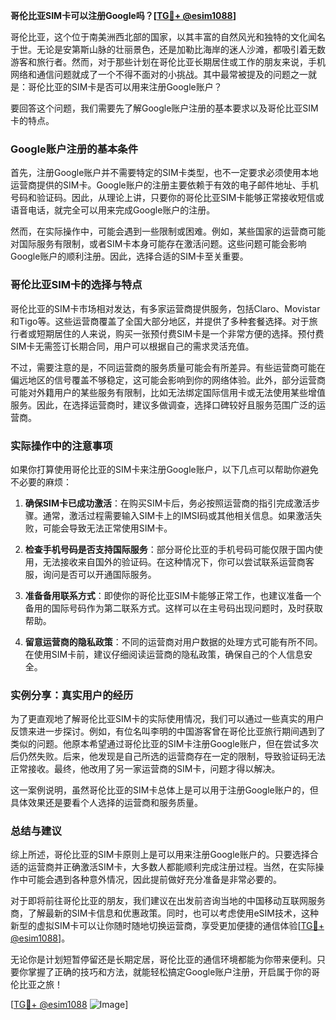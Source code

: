 **哥伦比亚SIM卡可以注册Google吗？[[TG💪+ @esim1088](https://t.me/s/esim1088)]**

哥伦比亚，这个位于南美洲西北部的国家，以其丰富的自然风光和独特的文化闻名于世。无论是安第斯山脉的壮丽景色，还是加勒比海岸的迷人沙滩，都吸引着无数游客和旅行者。然而，对于那些计划在哥伦比亚长期居住或工作的朋友来说，手机网络和通信问题就成了一个不得不面对的小挑战。其中最常被提及的问题之一就是：哥伦比亚的SIM卡是否可以用来注册Google账户？

要回答这个问题，我们需要先了解Google账户注册的基本要求以及哥伦比亚SIM卡的特点。

### Google账户注册的基本条件

首先，注册Google账户并不需要特定的SIM卡类型，也不一定要求必须使用本地运营商提供的SIM卡。Google账户的注册主要依赖于有效的电子邮件地址、手机号码和验证码。因此，从理论上讲，只要你的哥伦比亚SIM卡能够正常接收短信或语音电话，就完全可以用来完成Google账户的注册。

然而，在实际操作中，可能会遇到一些限制或困难。例如，某些国家的运营商可能对国际服务有限制，或者SIM卡本身可能存在激活问题。这些问题可能会影响Google账户的顺利注册。因此，选择合适的SIM卡至关重要。

### 哥伦比亚SIM卡的选择与特点

哥伦比亚的SIM卡市场相对发达，有多家运营商提供服务，包括Claro、Movistar和Tigo等。这些运营商覆盖了全国大部分地区，并提供了多种套餐选择。对于旅行者或短期居住的人来说，购买一张预付费SIM卡是一个非常方便的选择。预付费SIM卡无需签订长期合同，用户可以根据自己的需求灵活充值。

不过，需要注意的是，不同运营商的服务质量可能会有所差异。有些运营商可能在偏远地区的信号覆盖不够稳定，这可能会影响到你的网络体验。此外，部分运营商可能对外籍用户的某些服务有限制，比如无法绑定国际信用卡或无法使用某些增值服务。因此，在选择运营商时，建议多做调查，选择口碑较好且服务范围广泛的运营商。

### 实际操作中的注意事项

如果你打算使用哥伦比亚的SIM卡来注册Google账户，以下几点可以帮助你避免不必要的麻烦：

1. **确保SIM卡已成功激活**：在购买SIM卡后，务必按照运营商的指引完成激活步骤。通常，激活过程需要输入SIM卡上的IMSI码或其他相关信息。如果激活失败，可能会导致无法正常使用SIM卡。

2. **检查手机号码是否支持国际服务**：部分哥伦比亚的手机号码可能仅限于国内使用，无法接收来自国外的验证码。在这种情况下，你可以尝试联系运营商客服，询问是否可以开通国际服务。

3. **准备备用联系方式**：即使你的哥伦比亚SIM卡能够正常工作，也建议准备一个备用的国际号码作为第二联系方式。这样可以在主号码出现问题时，及时获取帮助。

4. **留意运营商的隐私政策**：不同的运营商对用户数据的处理方式可能有所不同。在使用SIM卡前，建议仔细阅读运营商的隐私政策，确保自己的个人信息安全。

### 实例分享：真实用户的经历

为了更直观地了解哥伦比亚SIM卡的实际使用情况，我们可以通过一些真实的用户反馈来进一步探讨。例如，有位名叫李明的中国游客曾在哥伦比亚旅行期间遇到了类似的问题。他原本希望通过哥伦比亚的SIM卡注册Google账户，但在尝试多次后仍然失败。后来，他发现是自己所选的运营商存在一定的限制，导致验证码无法正常接收。最终，他改用了另一家运营商的SIM卡，问题才得以解决。

这一案例说明，虽然哥伦比亚的SIM卡总体上是可以用于注册Google账户的，但具体效果还是要看个人选择的运营商和服务质量。

### 总结与建议

综上所述，哥伦比亚的SIM卡原则上是可以用来注册Google账户的。只要选择合适的运营商并正确激活SIM卡，大多数人都能顺利完成注册过程。当然，在实际操作中可能会遇到各种意外情况，因此提前做好充分准备是非常必要的。

对于即将前往哥伦比亚的朋友，我们建议在出发前咨询当地的中国移动互联网服务商，了解最新的SIM卡信息和优惠政策。同时，也可以考虑使用eSIM技术，这种新型的虚拟SIM卡可以让你随时随地切换运营商，享受更加便捷的通信体验[[TG💪+ @esim1088](https://t.me/s/esim1088)]。

无论你是计划短暂停留还是长期定居，哥伦比亚的通信环境都能为你带来便利。只要你掌握了正确的技巧和方法，就能轻松搞定Google账户注册，开启属于你的哥伦比亚之旅！

[[TG💪+ @esim1088](https://t.me/s/esim1088) ![Image](https://i.postimg.cc/4NQfJmqS/Snipaste-2025-05-13-00-14-12.png)]